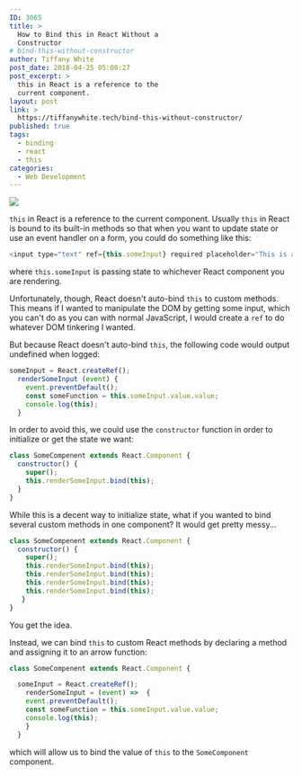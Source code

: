 ```yaml
---
ID: 3065
title: >
  How to Bind this in React Without a
  Constructor
# bind-this-without-constructor
author: Tiffany White
post_date: 2018-04-25 05:00:27
post_excerpt: >
  this in React is a reference to the
  current component.
layout: post
link: >
  https://tiffanywhite.tech/bind-this-without-constructor/
published: true
tags:
  - binding
  - react
  - this
categories:
  - Web Development
---
```


<img src="https://res.cloudinary.com/twhiteblog/image/upload/c_scale,w_1894/v1528082268/eva-blue-42498-unsplash_y7lcwn.jpg" />

`this` in React is a reference to the current component. Usually `this` in React is bound to its built-in methods so that when you want to update state or use an event handler on a form, you could do something like this:

```javascript
<input type="text" ref={this.someInput} required placeholder="This is a Method" defaultValue={getSomeMethod()}/>
```
where `this.someInput` is passing state to whichever React component you are rendering.

Unfortunately, though, React doesn't auto-bind `this` to custom methods. This means if I wanted to manipulate the DOM by getting some input, which you can't do as you can with normal JavaScript, I would create a `ref` to do whatever DOM tinkering I wanted.

But because React doesn't auto-bind `this`, the following code would output undefined when logged:

```javascript
someInput = React.createRef();
  renderSomeInput (event) {
    event.preventDefault();
    const someFunction = this.someInput.value.value;
    console.log(this);
  }
```

In order to avoid this, we could use the `constructor` function in order to initialize or get the state we want:

```javascript
class SomeCompenent extends React.Component {
  constructor() {
    super();
    this.renderSomeInput.bind(this);
  }
}
```
While this is a decent way to initialize state, what if you wanted to bind several custom methods in one component? It would get pretty messy...


```javascript
class SomeCompenent extends React.Component {
  constructor() {
    super();
    this.renderSomeInput.bind(this);
    this.renderSomeInput.bind(this);
    this.renderSomeInput.bind(this);
    this.renderSomeInput.bind(this);
   }
}
```
You get the idea.

Instead, we can bind `this` to custom React methods by declaring a method and assigning it to an arrow function:

```javascript
class SomeCompenent extends React.Component {

  someInput = React.createRef();
    renderSomeInput = (event) =>  {
    event.preventDefault();
    const someFunction = this.someInput.value.value;
    console.log(this);
    }
  }
```
which will allow us to bind the value of `this` to the `SomeComponent` component.

